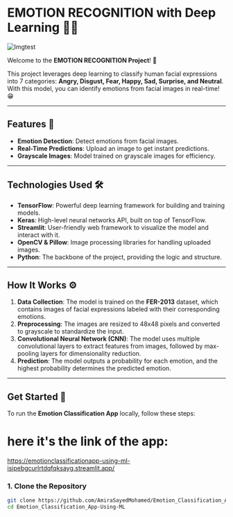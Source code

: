 # EMOTION RECOGNITION with Deep Learning 🤖💥
![Imgtest](![Imgtest](https://github.com/user-attachments/assets/8461a64f-4510-41e0-895d-fdf0df2e7f1c)
)







Welcome to the **EMOTION RECOGNITION Project**! 🎉

This project leverages deep learning to classify human facial expressions into 7 categories: **Angry, Disgust, Fear, Happy, Sad, Surprise, and Neutral**. With this model, you can identify emotions from facial images in real-time! 😁

---

## Features 🌟

- **Emotion Detection**: Detect emotions from facial images.
- **Real-Time Predictions**: Upload an image to get instant predictions.
- **Grayscale Images**: Model trained on grayscale images for efficiency.

---

## Technologies Used 🛠️

- **TensorFlow**: Powerful deep learning framework for building and training models.
- **Keras**: High-level neural networks API, built on top of TensorFlow.
- **Streamlit**: User-friendly web framework to visualize the model and interact with it.
- **OpenCV & Pillow**: Image processing libraries for handling uploaded images.
- **Python**: The backbone of the project, providing the logic and structure.

---

## How It Works ⚙️

1. **Data Collection**: The model is trained on the **FER-2013** dataset, which contains images of facial expressions labeled with their corresponding emotions.
2. **Preprocessing**: The images are resized to 48x48 pixels and converted to grayscale to standardize the input.
3. **Convolutional Neural Network (CNN)**: The model uses multiple convolutional layers to extract features from images, followed by max-pooling layers for dimensionality reduction.
4. **Prediction**: The model outputs a probability for each emotion, and the highest probability determines the predicted emotion.

---

## Get Started 🚀

To run the **Emotion Classification App** locally, follow these steps:

# here it's the link of the app:
https://emotionclassificationapp-using-ml-isipebgcurlrtdqfqksayg.streamlit.app/

### 1. Clone the Repository
```bash
git clone https://github.com/AmiraSayedMohamed/Emotion_Classification_App-Using-ML.git
cd Emotion_Classification_App-Using-ML



